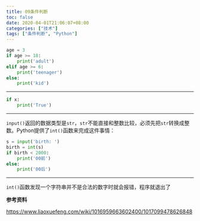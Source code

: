 ```yaml
---
title: 09条件判断
toc: false
date: 2020-04-01T21:06:07+08:00
categories: ["技术"]
tags: ["条件判断", "Python"]
---
```


```python
age = 3
if age >= 18:
    print('adult')
elif age >= 6:
    print('teenager')
else:
    print('kid')
```

---

```python
if x:
    print('True')
```

---

`input()`返回的数据类型是`str`，`str`不能直接和整数比较，必须先把`str`转换成整数。Python提供了`int()`函数来完成这件事情：

```python
s = input('birth: ')
birth = int(s)
if birth < 2000:
    print('00前')
else:
    print('00后')
```

---

`int()`函数发现一个字符串并不是合法的数字时就会报错，程序就退出了

<!--more-->

**参考资料**

https://www.liaoxuefeng.com/wiki/1016959663602400/1017099478626848